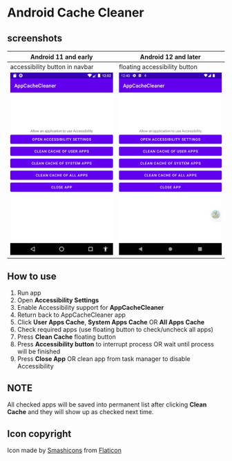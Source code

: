 # Android Cache Cleaner

## screenshots

|Android 11 and early|Android 12 and later|
|-----------------|-------------------|
|accessibility button in navbar|floating accessibility button|
|![Android 11 and early](fastlane/metadata/android/en-US/images/phoneScreenshots/android_11.png?raw=true "Android 11 and early")|![Android 12 and later](fastlane/metadata/android/en-US/images/phoneScreenshots/android_12.png?raw=true "Android 12 and later")|

## How to use

1. Run app
2. Open **Accessibility Settings**
3. Enable Accessibility support for **AppCacheCleaner**
4. Return back to AppCacheCleaner app
5. Click **User Apps Cache**, **System Apps Cache** OR **All Apps Cache**
6. Check required apps (use floating button to check/uncheck all apps)
7. Press **Clean Cache** floating button
8. Press **Accessibility button** to interrupt process OR wait until process will be finished
9. Press **Close App** OR clean app from task manager to disable Accessibility

## NOTE

All checked apps will be saved into permanent list after clicking **Clean Cache** and they will show up as checked next time.

## Icon copyright

Icon made by [Smashicons](https://www.flaticon.com/authors/smashicons) from [Flaticon](https://www.flaticon.com/)
